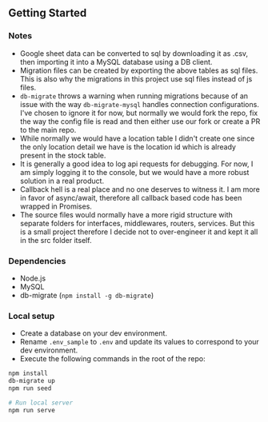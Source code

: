 ## Getting Started

### Notes

- Google sheet data can be converted to sql by downloading it as .csv, then importing it into a MySQL database using a DB client.
- Migration files can be created by exporting the above tables as sql files. This is also why the migrations in this project use sql files instead of js files.
- `db-migrate` throws a warning when running migrations because of an issue with the way `db-migrate-mysql` handles connection configurations. I've chosen to ignore it for now, but normally we would fork the repo, fix the way the config file is read and then either use our fork or create a PR to the main repo.
- While normally we would have a location table I didn't create one since the only location detail we have is the location id which is already present in the stock table.
- It is generally a good idea to log api requests for debugging. For now, I am simply logging it to the console, but we would have a more robust solution in a real product.
- Callback hell is a real place and no one deserves to witness it. I am more in favor of async/await, therefore all callback based code has been wrapped in Promises.
- The source files would normally have a more rigid structure with separate folders for interfaces, middlewares, routers, services. But this is a small project therefore I decide not to over-engineer it and kept it all in the src folder itself.

### Dependencies

- Node.js
- MySQL
- db-migrate (`npm install -g db-migrate`)

### Local setup

- Create a database on your dev environment.
- Rename `.env_sample` to `.env` and update its values to correspond to your dev environment.
- Execute the following commands in the root of the repo:

```bash
npm install
db-migrate up
npm run seed

# Run local server
npm run serve
```

